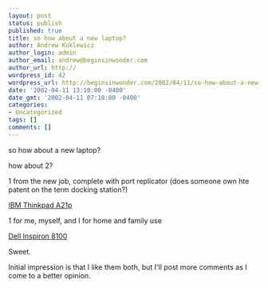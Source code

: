 ```yaml
---
layout: post
status: publish
published: true
title: so how about a new laptop?
author: Andrew Kuklewicz
author_login: admin
author_email: andrew@beginsinwonder.com
author_url: http://
wordpress_id: 42
wordpress_url: http://beginsinwonder.com/2002/04/11/so-how-about-a-new-laptophow-about-21-from-t/
date: '2002-04-11 13:10:00 -0400'
date_gmt: '2002-04-11 07:10:00 -0400'
categories:
- Uncategorized
tags: []
comments: []
---
```

<p>so how about a new laptop?</p>
<p>how about 2?</p>
<p>1 from the new job, complete with port replicator (does someone own hte patent on the term docking station?)</p>
<p><a href='http://www.zdnet.com/supercenter/stories/overview/0,12069,429815,00.html'>IBM Thinkpad A21p</a></p>
<p>1 for me, myself, and I for home and family use</p>
<p><a href='http://www.zdnet.com/supercenter/stories/overview/0,12069,530581,00.html'>Dell Inspiron 8100</a></p>
<p>Sweet.</p>
<p>Initial impression is that I like them both, but I'll post more comments as I come to a better opinion.<!--295bba62df11971681efbaef6fecc961--></p>
